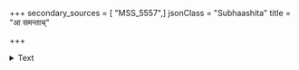+++
secondary_sources = [ "MSS_5557",]
jsonClass = "Subhaashita"
title = "आ समन्ताच्"

+++

<details><summary>Text</summary>

आ समन्ताच् चतुर्दिक्षु सन्निकृष्टाश्च ये नृपाः।  
तत्परास् तत्परा येऽन्ये क्रमाद् हीनबलारयः॥
</details>
